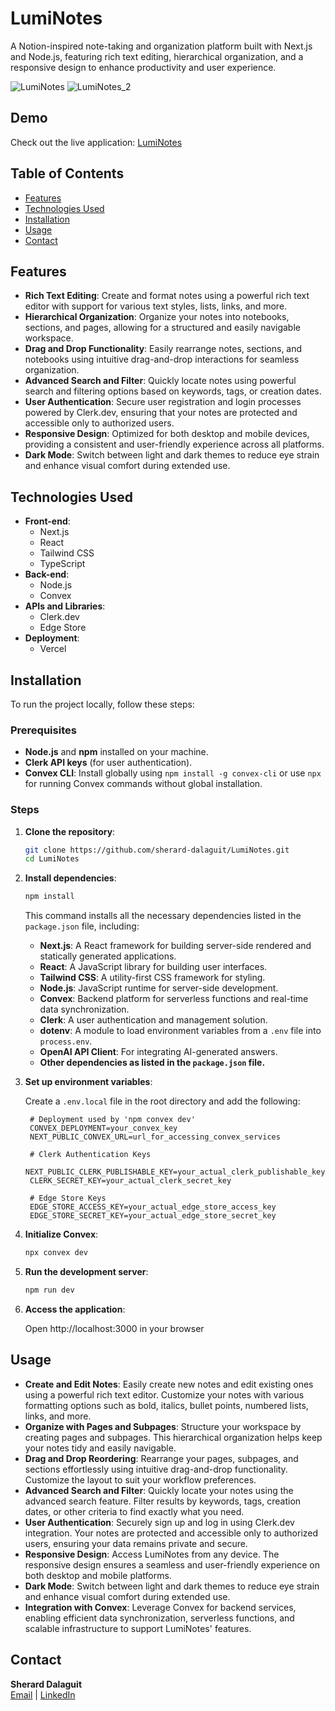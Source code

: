 # LumiNotes

A Notion-inspired note-taking and organization platform built with Next.js and Node.js, featuring rich text editing, hierarchical organization, and a responsive design to enhance productivity and user experience.

![LumiNotes](https://github.com/user-attachments/assets/ea4add65-f4e5-4a6b-a57b-5569b8b3be17)
![LumiNotes_2](https://github.com/user-attachments/assets/018fd91e-8635-4a6d-9e86-59ac7e76e343)

## Demo

Check out the live application: [LumiNotes](https://luminotes.vercel.app)

## Table of Contents

- [Features](#features)
- [Technologies Used](#technologies-used)
- [Installation](#installation)
- [Usage](#usage)
- [Contact](#contact)

## Features

- **Rich Text Editing**: Create and format notes using a powerful rich text editor with support for various text styles, lists, links, and more.
- **Hierarchical Organization**: Organize your notes into notebooks, sections, and pages, allowing for a structured and easily navigable workspace.
- **Drag and Drop Functionality**: Easily rearrange notes, sections, and notebooks using intuitive drag-and-drop interactions for seamless organization.
- **Advanced Search and Filter**: Quickly locate notes using powerful search and filtering options based on keywords, tags, or creation dates.
- **User Authentication**: Secure user registration and login processes powered by Clerk.dev, ensuring that your notes are protected and accessible only to authorized users.
- **Responsive Design**: Optimized for both desktop and mobile devices, providing a consistent and user-friendly experience across all platforms.
- **Dark Mode**: Switch between light and dark themes to reduce eye strain and enhance visual comfort during extended use.

## Technologies Used

- **Front-end**:
  - Next.js
  - React
  - Tailwind CSS
  - TypeScript
- **Back-end**:
  - Node.js
  - Convex
- **APIs and Libraries**:
  - Clerk.dev
  - Edge Store
- **Deployment**:
  - Vercel

## Installation

To run the project locally, follow these steps:

### Prerequisites

- **Node.js** and **npm** installed on your machine.
- **Clerk API keys** (for user authentication).
- **Convex CLI**: Install globally using `npm install -g convex-cli` or use `npx` for running Convex commands without global installation.

### Steps

1. **Clone the repository**:

   ```bash
   git clone https://github.com/sherard-dalaguit/LumiNotes.git
   cd LumiNotes

2. **Install dependencies**:

   ```bash
   npm install
   ```
   This command installs all the necessary dependencies listed in the `package.json` file, including:

    - **Next.js**: A React framework for building server-side rendered and statically generated applications.
    - **React**: A JavaScript library for building user interfaces.
    - **Tailwind CSS**: A utility-first CSS framework for styling.
    - **Node.js**: JavaScript runtime for server-side development.
    - **Convex**: Backend platform for serverless functions and real-time data synchronization.
    - **Clerk**: A user authentication and management solution.
    - **dotenv**: A module to load environment variables from a `.env` file into `process.env`.
    - **OpenAI API Client**: For integrating AI-generated answers.
    - **Other dependencies as listed in the `package.json` file.**
  
3. **Set up environment variables**:

   Create a `.env.local` file in the root directory and add the following:
   ```env
    # Deployment used by 'npm convex dev'
    CONVEX_DEPLOYMENT=your_convex_key
    NEXT_PUBLIC_CONVEX_URL=url_for_accessing_convex_services

    # Clerk Authentication Keys
    NEXT_PUBLIC_CLERK_PUBLISHABLE_KEY=your_actual_clerk_publishable_key
    CLERK_SECRET_KEY=your_actual_clerk_secret_key

    # Edge Store Keys
    EDGE_STORE_ACCESS_KEY=your_actual_edge_store_access_key
    EDGE_STORE_SECRET_KEY=your_actual_edge_store_secret_key
    ```

4. **Initialize Convex**:
   ```bash
   npx convex dev

5. **Run the development server**:
   ```bash
   npm run dev

6. **Access the application**:

   Open http://localhost:3000 in your browser


## Usage

- **Create and Edit Notes**: Easily create new notes and edit existing ones using a powerful rich text editor. Customize your notes with various formatting options such as bold, italics, bullet points, numbered lists, links, and more.
- **Organize with Pages and Subpages**: Structure your workspace by creating pages and subpages. This hierarchical organization helps keep your notes tidy and easily navigable.
- **Drag and Drop Reordering**: Rearrange your pages, subpages, and sections effortlessly using intuitive drag-and-drop functionality. Customize the layout to suit your workflow preferences.
- **Advanced Search and Filter**: Quickly locate your notes using the advanced search feature. Filter results by keywords, tags, creation dates, or other criteria to find exactly what you need.
- **User Authentication**: Securely sign up and log in using Clerk.dev integration. Your notes are protected and accessible only to authorized users, ensuring your data remains private and secure.
- **Responsive Design**: Access LumiNotes from any device. The responsive design ensures a seamless and user-friendly experience on both desktop and mobile platforms.
- **Dark Mode**: Switch between light and dark themes to reduce eye strain and enhance visual comfort during extended use.
- **Integration with Convex**: Leverage Convex for backend services, enabling efficient data synchronization, serverless functions, and scalable infrastructure to support LumiNotes' features.


## Contact

**Sherard Dalaguit**  
[Email](mailto:sherard.softwaredev@gmail.com) | [LinkedIn](https://www.linkedin.com/in/sherard-d)
